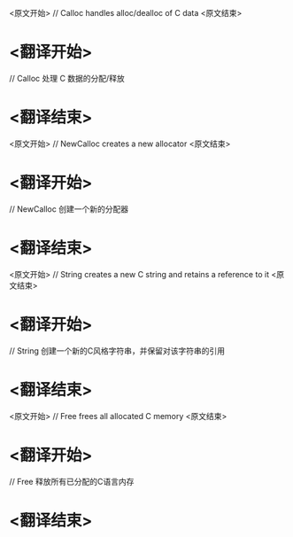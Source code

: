 
<原文开始>
// Calloc handles alloc/dealloc of C data
<原文结束>

# <翻译开始>
// Calloc 处理 C 数据的分配/释放
# <翻译结束>


<原文开始>
// NewCalloc creates a new allocator
<原文结束>

# <翻译开始>
// NewCalloc 创建一个新的分配器
# <翻译结束>


<原文开始>
// String creates a new C string and retains a reference to it
<原文结束>

# <翻译开始>
// String 创建一个新的C风格字符串，并保留对该字符串的引用
# <翻译结束>


<原文开始>
// Free frees all allocated C memory
<原文结束>

# <翻译开始>
// Free 释放所有已分配的C语言内存
# <翻译结束>

